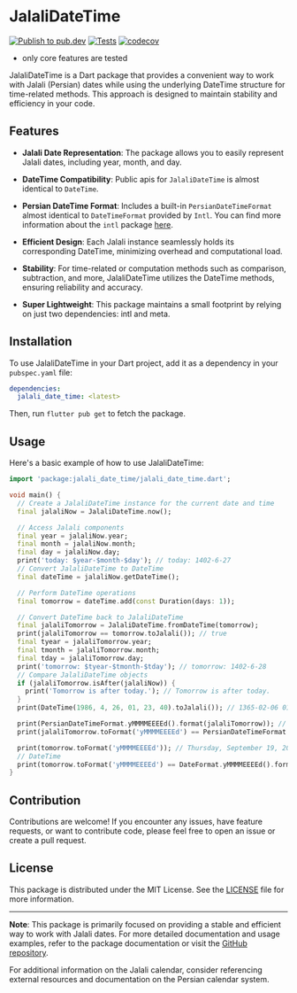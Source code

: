 # JalaliDateTime

[![Publish to pub.dev](https://github.com/FMotalleb/jalali_date_time_dart/actions/workflows/publish.yml/badge.svg)](https://github.com/FMotalleb/jalali_date_time_dart/actions/workflows/publish.yml)
[![Tests](https://github.com/FMotalleb/jalali_date_time_dart/actions/workflows/tests.yml/badge.svg)](https://github.com/FMotalleb/jalali_date_time_dart/actions/workflows/tests.yml)
[![codecov](https://codecov.io/gh/FMotalleb/jalali_date_time_dart/graph/badge.svg?token=tRD8beEV0A)](https://codecov.io/gh/FMotalleb/jalali_date_time_dart)

* only core features are tested

JalaliDateTime is a Dart package that provides a convenient way to work with Jalali (Persian) dates while using the underlying DateTime structure for time-related methods. This approach is designed to maintain stability and efficiency in your code.

## Features

* **Jalali Date Representation**: The package allows you to easily represent Jalali dates, including year, month, and day.

* **DateTime Compatibility**: Public apis for `JalaliDateTime` is almost identical to `DateTime`.

* **Persian DateTime Format**: Includes a built-in `PersianDateTimeFormat` almost identical to `DateTimeFormat` provided by `Intl`. You can find more information about the `intl` package [here](https://pub.dev/packages/intl).

* **Efficient Design**: Each Jalali instance seamlessly holds its corresponding DateTime, minimizing overhead and computational load.

* **Stability**: For time-related or computation methods such as comparison, subtraction, and more, JalaliDateTime utilizes the DateTime methods, ensuring reliability and accuracy.

* **Super Lightweight**: This package maintains a small footprint by relying on just two dependencies: intl and meta.

## Installation

To use JalaliDateTime in your Dart project, add it as a dependency in your `pubspec.yaml` file:

```yaml
dependencies:
  jalali_date_time: <latest>
```

Then, run `flutter pub get` to fetch the package.

## Usage

Here's a basic example of how to use JalaliDateTime:

```dart
import 'package:jalali_date_time/jalali_date_time.dart';

void main() {
  // Create a JalaliDateTime instance for the current date and time
  final jalaliNow = JalaliDateTime.now();

  // Access Jalali components
  final year = jalaliNow.year;
  final month = jalaliNow.month;
  final day = jalaliNow.day;
  print('today: $year-$month-$day'); // today: 1402-6-27
  // Convert JalaliDateTime to DateTime
  final dateTime = jalaliNow.getDateTime();

  // Perform DateTime operations
  final tomorrow = dateTime.add(const Duration(days: 1));

  // Convert DateTime back to JalaliDateTime
  final jalaliTomorrow = JalaliDateTime.fromDateTime(tomorrow);
  print(jalaliTomorrow == tomorrow.toJalali()); // true
  final tyear = jalaliTomorrow.year;
  final tmonth = jalaliTomorrow.month;
  final tday = jalaliTomorrow.day;
  print('tomorrow: $tyear-$tmonth-$tday'); // tomorrow: 1402-6-28
  // Compare JalaliDateTime objects
  if (jalaliTomorrow.isAfter(jalaliNow)) {
    print('Tomorrow is after today.'); // Tomorrow is after today.
  }
  print(DateTime(1986, 4, 26, 01, 23, 40).toJalali()); // 1365-02-06 01:23:40 +0330

  print(PersianDateTimeFormat.yMMMMEEEEd().format(jalaliTomorrow)); // سه‌شنبه, 1402-شهریور-28 (correct in rtl form)
  print(jalaliTomorrow.toFormat('yMMMMEEEEd') == PersianDateTimeFormat.yMMMMEEEEd().format(jalaliTomorrow)); //true

  print(tomorrow.toFormat('yMMMMEEEEd')); // Thursday, September 19, 2023
  // DateTime
  print(tomorrow.toFormat('yMMMMEEEEd') == DateFormat.yMMMMEEEEd().format(tomorrow)); //true
}
```

## Contribution

Contributions are welcome! If you encounter any issues, have feature requests, or want to contribute code, please feel free to open an issue or create a pull request.

## License

This package is distributed under the MIT License. See the [LICENSE](LICENSE) file for more information.

---

**Note**: This package is primarily focused on providing a stable and efficient way to work with Jalali dates. For more detailed documentation and usage examples, refer to the package documentation or visit the [GitHub repository](https://github.com/fmotalleb/jalali_date_time_dart).

For additional information on the Jalali calendar, consider referencing external resources and documentation on the Persian calendar system.
